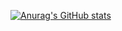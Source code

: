 [![Anurag's GitHub stats](https://github-readme-stats.vercel.app/api?username=yczheng-hit)](https://github.com/anuraghazra/github-readme-stats)
